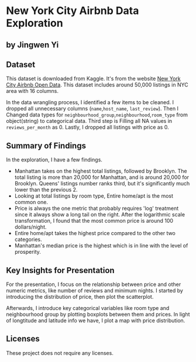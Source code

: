 # New York City Airbnb Data Exploration
## by Jingwen Yi


## Dataset

This dataset is downloaded from Kaggle. It's from the website [New York City Airbnb Open Data](https://www.kaggle.com/dgomonov/new-york-city-airbnb-open-data). This dataset includes around 50,000 listings in NYC area with 16 columns.

In the data wrangling process, I identified a few items to be cleaned. I dropped all unnecessary columns (`name`,`host_name`, `last_review`). Then I Changed data types for `neighbourhood_group`,`neighbourhood`,`room_type` from object(string) to categorical data. Third step is Filling all NA values in `reviews_per_month` as 0. Lastly, I dropped all listings with price as 0.

## Summary of Findings

In the exploration, I have a few findings.
- Manhattan takes on the highest total listings, followed by Brooklyn. The total listing is more than 20,000 for Manhattan, and is around 20,000 for Brooklyn. Queens' listings number ranks third, but it's significantly much lower than the previous 2.
- Looking at total listings by room type, Entire home/apt is the most common one.
- Price is always the one metric that probably requires 'log' treatment since it always show a long tail on the right. After the logarithmic scale transformation, I found that the most common price is around 100 dollars/night.
- Entire home/apt takes the highest price compared to the other two categories.
- Manhattan's median price is the highest which is in line with the level of prosperity.




## Key Insights for Presentation

For the presentation, I focus on the relationship between price and other numeric metrics, like number of reviews and minimum nights. I started by introducing the distribution of price, then plot the scatterplot.

Afterwards, I introduce key categorical variables like room type and neighbourhood group by plotting boxplots between them and prices. In light of longtitude and latitude info we have, I plot a map with price distribution.

## Licenses
These project does not require any licenses. 
